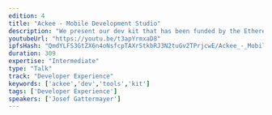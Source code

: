 ```yaml
---
edition: 4
title: "Ackee - Mobile Development Studio"
description: "We present our dev kit that has been funded by the Ethereum Foundation. With the devkit iOS developers can easily use Ethereum smart contracts in their applications. This will be the official introduction of the dev kit."
youtubeUrl: "https://youtu.be/t3apYrmxaD8"
ipfsHash: "QmdYLFS3GtZX6n4oNsfcpTAXrStkbRJ3N2tuGv2TPrjcwE/Ackee_-_Mobile_Development_Studio_by_Josef_Gattermayer_Devcon4-t3apYrmxaD8.mp4"
duration: 309
expertise: "Intermediate"
type: "Talk"
track: "Developer Experience"
keywords: ['ackee','dev','tools','kit']
tags: ['Developer Experience']
speakers: ['Josef Gattermayer']
---
```

